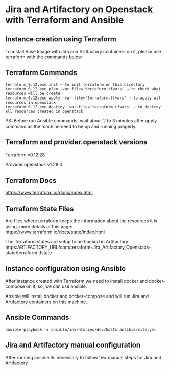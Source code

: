 # Jira and Artifactory on Openstack with Terraform and Ansible

## Instance creation using Terraform
To install Base Image with Jira and Artifactory containers on it, please use terraform with the commands below

## Terraform Commands
```
terraform_0.12.exe init → to init terraform on this directory
terraform_0.12.exe plan -var-file='terraform.tfvars' → to check what resources will be create
terraform_0.12.exe apply -var-file='terraform.tfvars' → to apply all resources in openstack
terraform_0.12.exe destroy -var-file='terraform.tfvars' → to destroy all resources created in openstack
```

PS: Before run Ansible commands, wait about 2 to 3 minutes after apply command as the machine need to be up and running properly.

## Terraform and provider.openstack versions
Terraform v0.12.28

Provider.openstack v1.28.0

## Terraform Docs
https://www.terraform.io/docs/index.html

## Terraform State Files
Are files where terraform keeps the information about the resources it is using. more details at this page: https://www.terraform.io/docs/state/index.html

The Terraform states are setup to be housed in Artifactory: https:ARTIFACTORY_URL/com/terraform-Jira_Artifactory_Openstack-state/terraform.tfstate

## Instance configuration using Ansible

After instance created with Terraform we need to install docker and docker-compose on it, so, we can use ansible.

Ansible will install docker and docker-compose and will run Jira and Artifactory containers on this machine. 

## Ansible Commands
```
ansible-playbook -i ansible/inventories/dev/hosts ansible/site.yml
```

## Jira and Artifactory manual configuration
After running ansible its necessary to follow few manual steps for Jira and Artifactory
